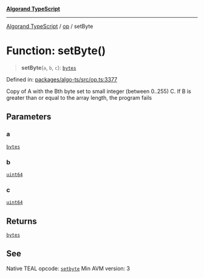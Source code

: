 [**Algorand TypeScript**](../../README.md)

***

[Algorand TypeScript](../../modules.md) / [op](../README.md) / setByte

# Function: setByte()

> **setByte**(`a`, `b`, `c`): [`bytes`](../../index/type-aliases/bytes.md)

Defined in: [packages/algo-ts/src/op.ts:3377](https://github.com/algorandfoundation/puya-ts/blob/main/packages/algo-ts/src/op.ts#L3377)

Copy of A with the Bth byte set to small integer (between 0..255) C. If B is greater than or equal to the array length, the program fails

## Parameters

### a

[`bytes`](../../index/type-aliases/bytes.md)

### b

[`uint64`](../../index/type-aliases/uint64.md)

### c

[`uint64`](../../index/type-aliases/uint64.md)

## Returns

[`bytes`](../../index/type-aliases/bytes.md)

## See

Native TEAL opcode: [`setbyte`](https://dev.algorand.co/reference/algorand-teal/opcodes#setbyte)
Min AVM version: 3
